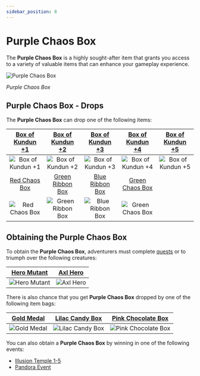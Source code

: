 ```yaml
---
sidebar_position: 8
---
```


# Purple Chaos Box

The **Purple Chaos Box** is a highly sought-after item that grants you access to a variety of valuable items that can enhance your gameplay experience.

![Purple Chaos Box](/img/items/item-bags/purple-chaos-box.png)

_Purple Chaos Box_

## Purple Chaos Box - Drops

The **Purple Chaos Box** can drop one of the following items:

| [Box of Kundun +1](/items/item-bags/exc/box-of-kundun/bok-1) |   [Box of Kundun +2](/items/item-bags/exc/box-of-kundun/bok-2)    |  [Box of Kundun +3](/items/item-bags/exc/box-of-kundun/bok-3)   | [Box of Kundun +4](/items/item-bags/exc/box-of-kundun/bok-4) | [Box of Kundun +5](/items/item-bags/exc/box-of-kundun/bok-5) |
| :----------------------------------------------------------: | :---------------------------------------------------------------: | :-------------------------------------------------------------: | :----------------------------------------------------------: | :----------------------------------------------------------: |
|     ![Box of Kundun +1](/img/items/item-bags/bok-1.png)      |        ![Box of Kundun +2](/img/items/item-bags/bok-2.png)        |       ![Box of Kundun +3](/img/items/item-bags/bok-3.png)       |     ![Box of Kundun +4](/img/items/item-bags/bok-4.png)      |     ![Box of Kundun +5](/img/items/item-bags/bok-5.png)      |
|     [Red Chaos Box](/items/item-bags/exc/red-chaos-box)      |     [Green Ribbon Box](/items/item-bags/exc/green-ribbon-box)     |     [Blue Ribbon Box](/items/item-bags/exc/blue-ribbon-box)     |   [Green Chaos Box](/items/item-bags/exc/green-chaos-box)    |
|   ![Red Chaos Box](/img/items/item-bags/red-chaos-box.png)   | ![Green Ribbon Box](/img/items/item-bags/box-of-green-ribbon.png) | ![Blue Ribbon Box](/img/items/item-bags/box-of-blue-ribbon.png) | ![Green Chaos Box](/img/items/item-bags/green-chaos-box.png) |

## Obtaining the Purple Chaos Box

To obtain the **Purple Chaos Box**, adventurers must complete [quests](/gameplay-systems/quest-system) or to triumph over the following creatures:

|     [Hero Mutant](/special-monsters/others/hero-mutant)      |     [Axl Hero](/special-monsters/others/axl-hero)      |
| :----------------------------------------------------------: | :----------------------------------------------------: |
| ![Hero Mutant](/img/monsters/special/others/hero-mutant.jpg) | ![Axl Hero](/img/monsters/special/others/axl-hero.jpg) |

There is also chance that you get **Purple Chaos Box** dropped by one of the following item bags:

| [Gold Medal](/items/item-bags/non-exc/gold-medal)  |   [Lilac Candy Box](/items/item-bags/misc/lilac-candy-box)   |   [Pink Chocolate Box](/items/item-bags/misc/pink-chocolate-box)   |
| :------------------------------------------------: | :----------------------------------------------------------: | :----------------------------------------------------------------: |
| ![Gold Medal](/img/items/item-bags/gold-medal.png) | ![Lilac Candy Box](/img/items/item-bags/lilac-candy-box.png) | ![Pink Chocolate Box](/img/items/item-bags/pink-chocolate-box.png) |

You can also obtain a **Purple Chaos Box** by winning in one of the following events:

- [Illusion Temple 1-5](/events/illusion-temple)
- [Pandora Event](/events/combat-events/pandora)
